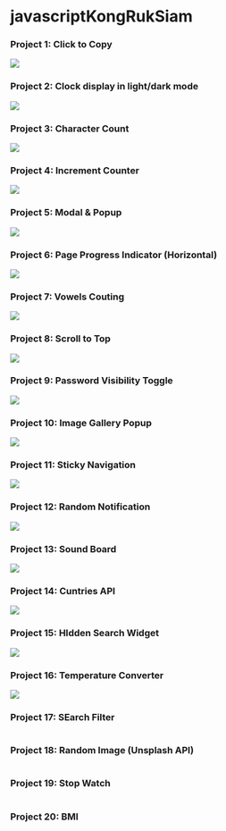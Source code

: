 # javascriptKongRukSiam

### Project 1: Click to Copy
![](https://github.com/Rus1999/javascriptKongRukSiam/blob/main/Click2Copy/images/clicktoCopy.gif)

### Project 2: Clock display in light/dark mode
![](https://github.com/Rus1999/javascriptKongRukSiam/blob/main/ClockLightDarkMode/images/clockDarkLightMode.gif)

### Project 3: Character Count
![](https://github.com/Rus1999/javascriptKongRukSiam/blob/main/InputCharacterCount/images/InputCharacterCount.gif)

### Project 4: Increment Counter
![](https://github.com/Rus1999/javascriptKongRukSiam/blob/main/IncrementCounter/images/giphy.gif)

### Project 5: Modal & Popup
![](https://github.com/Rus1999/javascriptKongRukSiam/blob/main/ModalPopup/images/Untitled_Project_AdobeExpress.gif)

### Project 6: Page Progress Indicator (Horizontal)
![](https://github.com/Rus1999/javascriptKongRukSiam/blob/main/PageProgressIndicator/images/pageProgressIndicator.gif)

### Project 7: Vowels Couting
![](https://github.com/Rus1999/javascriptKongRukSiam/blob/main/vowelsCounting/images/Vowels_Counting_AdobeExpress.gif)

### Project 8: Scroll to Top
![](https://github.com/Rus1999/javascriptKongRukSiam/blob/main/ScrollToTop/images/scrollToTop.gif)

### Project 9: Password Visibility Toggle
![](https://github.com/Rus1999/javascriptKongRukSiam/blob/main/PasswordVisibilityToggle/images/passwordVisibilityToggle.gif)

### Project 10: Image Gallery Popup
![](https://github.com/Rus1999/javascriptKongRukSiam/blob/main/ImageGalleryPopup/images/imageGalleryPopup.gif)

### Project 11: Sticky Navigation
![](https://github.com/Rus1999/javascriptKongRukSiam/blob/main/StickyNavigation/images/stickynavigation.gif)

### Project 12: Random Notification
![](https://github.com/Rus1999/javascriptKongRukSiam/blob/main/RandomNotification/images/randomnotification.gif)

### Project 13: Sound Board
![](https://github.com/Rus1999/javascriptKongRukSiam/blob/main/SoundBoard/images/soundboard.gif)

### Project 14: Cuntries API
![](https://github.com/Rus1999/javascriptKongRukSiam/blob/main/RestCountriesAPI/images/countriesAPI.gif)

### Project 15: HIdden Search Widget
![](https://github.com/Rus1999/javascriptKongRukSiam/blob/main/HiddenSearchWidget/images/hiddensearchwidget.gif)

### Project 16: Temperature Converter
![](https://github.com/Rus1999/javascriptKongRukSiam/blob/main/TemperatureConverter/images/temperatureconverter.gif)

### Project 17: SEarch Filter
![]()

### Project 18: Random Image (Unsplash API)
![]()

### Project 19: Stop Watch
![]()

### Project 20: BMI
![]()